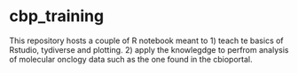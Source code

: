 # cbp_training

This repository hosts a couple of R notebook meant to 1) teach te basics of Rstudio, tydiverse and plotting. 2) apply the knowlegdge to perfrom analysis of molecular onclogy data such as the one found in the cbioportal. 
